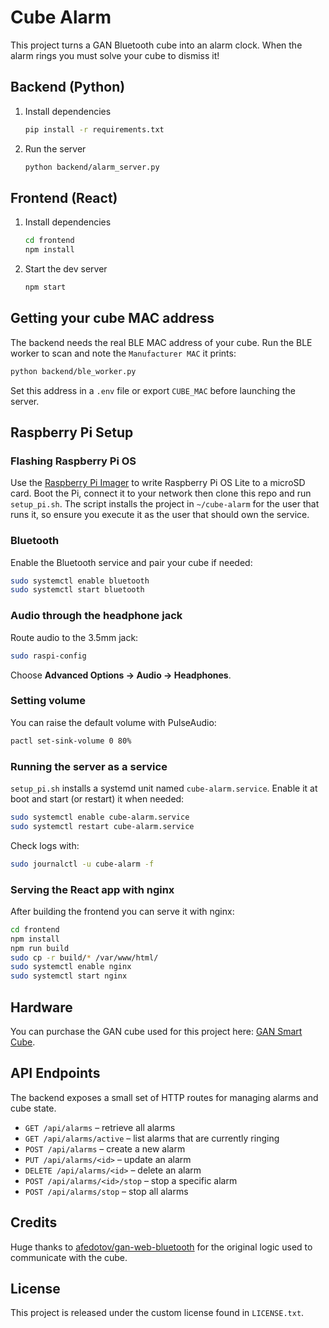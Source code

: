 # Cube Alarm

This project turns a GAN Bluetooth cube into an alarm clock. When the alarm rings you must solve your cube to dismiss it!

## Backend (Python)

1. Install dependencies
   ```bash
   pip install -r requirements.txt
   ```
2. Run the server
   ```bash
   python backend/alarm_server.py
   ```

## Frontend (React)

1. Install dependencies
   ```bash
   cd frontend
   npm install
   ```
2. Start the dev server
   ```bash
   npm start
   ```

## Getting your cube MAC address

The backend needs the real BLE MAC address of your cube. Run the BLE worker to scan and note the `Manufacturer MAC` it prints:
```bash
python backend/ble_worker.py
```
Set this address in a `.env` file or export `CUBE_MAC` before launching the server.

## Raspberry Pi Setup

### Flashing Raspberry Pi OS

Use the [Raspberry Pi Imager](https://www.raspberrypi.com/software/) to write
Raspberry Pi OS Lite to a microSD card. Boot the Pi, connect it to your network
then clone this repo and run `setup_pi.sh`.
The script installs the project in `~/cube-alarm` for the user that runs it,
so ensure you execute it as the user that should own the service.

### Bluetooth

Enable the Bluetooth service and pair your cube if needed:

```bash
sudo systemctl enable bluetooth
sudo systemctl start bluetooth
```

### Audio through the headphone jack

Route audio to the 3.5mm jack:

```bash
sudo raspi-config
```

Choose **Advanced Options → Audio → Headphones**.

### Setting volume

You can raise the default volume with PulseAudio:

```bash
pactl set-sink-volume 0 80%
```

### Running the server as a service

`setup_pi.sh` installs a systemd unit named `cube-alarm.service`.
Enable it at boot and start (or restart) it when needed:

```bash
sudo systemctl enable cube-alarm.service
sudo systemctl restart cube-alarm.service
```

Check logs with:

```bash
sudo journalctl -u cube-alarm -f
```

### Serving the React app with nginx

After building the frontend you can serve it with nginx:

```bash
cd frontend
npm install
npm run build
sudo cp -r build/* /var/www/html/
sudo systemctl enable nginx
sudo systemctl start nginx
```

## Hardware

You can purchase the GAN cube used for this project here: [GAN Smart Cube](https://amzn.to/4lgux9D).

## API Endpoints

The backend exposes a small set of HTTP routes for managing alarms and cube state.

- `GET /api/alarms` – retrieve all alarms
- `GET /api/alarms/active` – list alarms that are currently ringing
- `POST /api/alarms` – create a new alarm
- `PUT /api/alarms/<id>` – update an alarm
- `DELETE /api/alarms/<id>` – delete an alarm
- `POST /api/alarms/<id>/stop` – stop a specific alarm
- `POST /api/alarms/stop` – stop all alarms

## Credits

Huge thanks to [afedotov/gan-web-bluetooth](https://github.com/afedotov/gan-web-bluetooth) for the original logic used to communicate with the cube.

## License

This project is released under the custom license found in `LICENSE.txt`.
